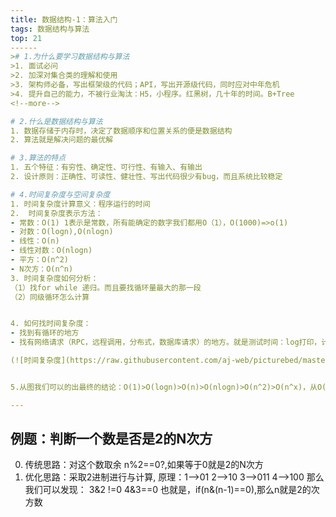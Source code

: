 ```yaml
---
title: 数据结构-1：算法入门
tags: 数据结构与算法
top: 21
------
># 1.为什么要学习数据结构与算法
>1. 面试必问
>2. 加深对集合类的理解和使用
>3. 架构师必备，写出框架级的代码；API，写出开源级代码，同时应对中年危机
>4. 提升自己的能力，不被行业淘汰：H5，小程序。红黑树，几十年的时间。B+Tree
<!--more-->

# 2.什么是数据结构与算法
1. 数据存储于内存时，决定了数据顺序和位置关系的便是数据结构
2. 算法就是解决问题的最优解

# 3.算法的特点
1. 五个特征：有穷性、确定性、可行性、有输入、有输出
2. 设计原则：正确性、可读性、健壮性、写出代码很少有bug，而且系统比较稳定

# 4.时间复杂度与空间复杂度
1. 时间复杂度计算意义：程序运行的时间
2.  时间复杂度表示方法：  
- 常数：O(1) 1表示是常数，所有能确定的数字我们都用O（1），O(1000)=>o(1)
- 对数：O(logn),O(nlogn)
- 线性：O(n)
- 线性对数：O(nlogn)
- 平方：O(n^2)
- N次方：O(n^n)
3. 时间复杂度如何分析：
（1）找for while 递归。而且要找循环量最大的那一段
（2）同级循环怎么计算


4. 如何找时间复杂度：
- 找到有循环的地方
- 找有网络请求（RPC，远程调用，分布式，数据库请求）的地方。就是测试时间：log打印，计算平均时间。

(![时间复杂度](https://raw.githubusercontent.com/aj-web/picturebed/master/%E6%97%B6%E9%97%B4%E5%A4%8D%E6%9D%82%E5%BA%A6%E6%9B%B2%E7%BA%BF%E5%9B%BE.png))


5.从图我们可以的出最终的结论：O(1)>O(logn)>O(n)>O(nlogn)>O(n^2)>O(n^x)，从O(1)>O(logn)>O(n)>O(nlogn)，这些效果都是很好的。几乎优化的空间不是很大，但是后面两个时间复杂度是尽可能的优化下，我们优化最终的目标就是往O(1)的方向接近。

---
```


## 例题：判断一个数是否是2的N次方

0. 传统思路：对这个数取余 n%2==0?,如果等于0就是2的N次方
1. 优化思路：采取2进制进行与计算,
原理：1-->01   2-->10   3-->011  4-->100
那么我们可以发现： 3&2 !=0 4&3==0
也就是，if(n&(n-1)==0),那么n就是2的次方数


